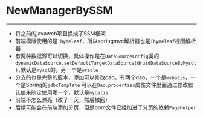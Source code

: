 # NewManagerBySSM
---
*  将之前的javaweb项目换成了SSM框架
*  前端模版使用的是`Thymeleaf`，所以springmvc解析器也是`Thymeleaf`视图解析器
* 有两种数据源可以切换，具体操作是在`DataSourceConfig`类的
  `dynamicDataSource.setDefaultTargetDataSource(druidDataSourceByMysql);`默认是`mysql`的，另一个是`oracle`
* 分支的也是完整的版本，添加可以修改dao，有两个dao，一个是`mybatis`，一个是Spring的`jdbcTemplate`
  可以在`Dao.properties`属性文件里面通过修改默认值来制定使用哪一个，默认是`mybatis`
* 前端不怎么漂亮（改了一天，然后撤回）
* 后续可能会在前端添加分页，但是pom文件已经加进了分页的依赖`Pagehelper`
